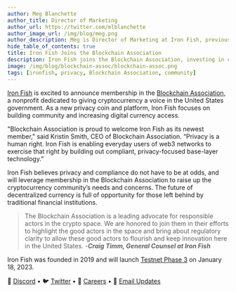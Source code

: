 ```yaml
---
author: Meg Blanchette
author_title: Director of Marketing
author_url: https://twitter.com/mlblanchette
author_image_url: /img/blog/meg.png
author_description: Meg is Director of Marketing at Iron Fish, previously at Manifold, Dataquest.io, and O'Reilly Media.
hide_table_of_contents: true
title: Iron Fish Joins the Blockchain Association
description: Iron Fish joins the Blockchain Association, investing in crypto's future
image: /img/blog/blockchain-assoc/blockchain-assoc.png
tags: [ironfish, privacy, Blockchain Association, community]
---
```


[Iron Fish](https://ironfish.network/) is excited to announce membership in the [Blockchain Association](https://theblockchainassociation.org/), a nonprofit dedicated to giving cryptocurrency a voice in the United States government. As a new privacy coin and platform, Iron Fish focuses on building community and increasing digital currency access.

"Blockchain Association is proud to welcome Iron Fish as its newest member," said Kristin Smith, CEO of Blockchain Association. “Privacy is a human right. Iron Fish is enabling everyday users of web3 networks to exercise that right by building out compliant, privacy-focused base-layer technology.”

Iron Fish believes privacy and compliance do not have to be at odds, and will leverage membership in the Blockchain Association to raise up the cryptocurrency community’s needs and concerns. The future of decentralized currency is full of opportunity for those left behind by traditional financial institutions.

>The Blockchain Association is a leading advocate for responsible actors in the crypto space.  We are honored to join them in their efforts to highlight the good actors in the space and bring about regulatory clarity to allow these good actors to flourish and keep innovation here in the United States. -***Craig Timm, General Counsel at Iron Fish***

Iron Fish was founded in 2019 and will launch [Testnet Phase 3](https://testnet.ironfish.network/about) on January 18, 2023.


🎤 [Discord](https://discord.gg/ironfish) •
🐦 [Twitter](https://twitter.com/ironfishcrypto) •
🚀 [Careers](https://ironfish.network/careers) •
📧 [Email Updates](https://ironfish.network/#email-signup)

